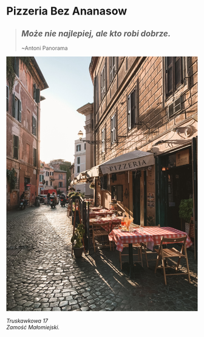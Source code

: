 # Pizzeria Bez Ananasow
> ## *Może nie najlepiej, ale kto robi dobrze.* 
> ~Antoni Panorama  


<img src="img/fineas-anton-kC1-9Snr9hI-unsplash.jpg" width=1000>

*Truskawkowa 17  
Zamość Małomiejski.*
